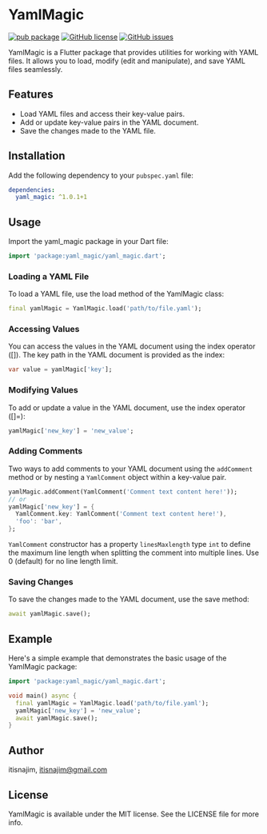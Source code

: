 # YamlMagic
[![pub package](https://img.shields.io/pub/v/yaml_magic.svg)](https://pub.dartlang.org/packages/yaml_magic) [![GitHub license](https://img.shields.io/github/license/itisnajim/yaml_magic)](https://github.com/itisnajim/yaml_magic/blob/master/LICENSE)  [![GitHub issues](https://img.shields.io/github/issues/itisnajim/yaml_magic)](https://github.com/itisnajim/yaml_magic/issues)

YamlMagic is a Flutter package that provides utilities for working with YAML files. It allows you to load, modify (edit and manipulate), and save YAML files seamlessly.

## Features

- Load YAML files and access their key-value pairs.
- Add or update key-value pairs in the YAML document.
- Save the changes made to the YAML file.

## Installation

Add the following dependency to your `pubspec.yaml` file:

```yaml
dependencies:
  yaml_magic: ^1.0.1+1
```

## Usage

Import the yaml_magic package in your Dart file:

```dart
import 'package:yaml_magic/yaml_magic.dart';
```

### Loading a YAML File

To load a YAML file, use the load method of the YamlMagic class:

```dart
final yamlMagic = YamlMagic.load('path/to/file.yaml');
```

### Accessing Values

You can access the values in the YAML document using the index operator ([]). The key path in the YAML document is provided as the index:

```dart
var value = yamlMagic['key'];
```

### Modifying Values
To add or update a value in the YAML document, use the index operator ([]=):

```dart
yamlMagic['new_key'] = 'new_value';
```

### Adding Comments

Two ways to add comments to your YAML document using the `addComment` method or by nesting a `YamlComment` object within a key-value pair. 

```dart
yamlMagic.addComment(YamlComment('Comment text content here!'));
// or
yamlMagic['new_key'] = {
  YamlComment.key: YamlComment('Comment text content here!'),
  'foo': 'bar',
};
```

`YamlComment` constructor has a property `linesMaxlength` type `int` to define the maximum line length when splitting the comment into multiple lines. Use 0 (default) for no line length limit.

### Saving Changes

To save the changes made to the YAML document, use the save method:

```dart
await yamlMagic.save();
```

## Example

Here's a simple example that demonstrates the basic usage of the YamlMagic package:

```dart
import 'package:yaml_magic/yaml_magic.dart';

void main() async {
  final yamlMagic = YamlMagic.load('path/to/file.yaml');
  yamlMagic['new_key'] = 'new_value';
  await yamlMagic.save();
}
```

## Author

itisnajim, itisnajim@gmail.com

## License

YamlMagic is available under the MIT license. See the LICENSE file for more info.
